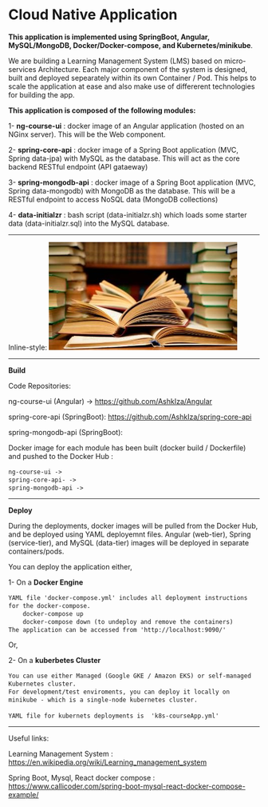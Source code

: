 # Cloud Native Application 
**This application is implemented using SpringBoot, Angular, MySQL/MongoDB, Docker/Docker-compose, and Kubernetes/minikube**.

We are building a Learning Management System (LMS) based on micro-services Architecture. Each major component of the system is designed, built and deployed sepearately within its own Container / Pod. This helps to scale the application at ease and also make use of differerent technologies for building the app.

**This application is composed of the following modules:**

1- **ng-course-ui** :  docker image of an Angular application (hosted on an NGinx server). This will be the Web component.

2- **spring-core-api** : docker image of a Spring Boot application (MVC, Spring data-jpa) with MySQL as the database.
    This will act as the core backend RESTful endpoint (API gataeway)
    
3- **spring-mongodb-api** : docker image of a Spring Boot application (MVC, Spring data-mongodb) with MongoDB as the database.
        This will be a RESTful endpoint to access NoSQL data (MongoDB collections)
    
4- **data-initialzr** : bash script (data-initialzr.sh) which loads some starter data (data-initialzr.sql) into the MySQL database.


-----------

Inline-style: 
![alt text](https://github.com/AshkIza/cloudNativeApp/blob/main/books_6.jpg "Logo Title Text 1")







  
------------------------------------------------------------------------------------------------------------------------------------

**Build**

   Code Repositories:
   
   ng-course-ui (Angular) ->
   https://github.com/AshkIza/Angular
   
   
   spring-core-api (SpringBoot):
   https://github.com/AshkIza/spring-core-api
   
   spring-mongodb-api (SpringBoot): 
   
   
   Docker image for each module has been built (docker build / Dockerfile) and pushed to the Docker Hub :
            
    ng-course-ui -> 
    spring-core-api- ->
    spring-mongodb-api ->
   
 ------------------------------------------------------------------------------------------------------------------------------------

**Deploy**

During the deployments, docker images will be pulled from the Docker Hub, and be deployed using YAML deployemnt files. 
Angular (web-tier), Spring (service-tier), and MySQL (data-tier) images will be deployed in separate containers/pods.

You can deploy the application either,

1- On a **Docker Engine**

    YAML file 'docker-compose.yml' includes all deployment instructions for the docker-compose.
        docker-compose up   
        docker-compose down (to undeploy and remove the containers)
    The application can be accessed from 'http://localhost:9090/'

Or,


2- On a **kuberbetes Cluster**

    You can use either Managed (Google GKE / Amazon EKS) or self-managed Kubernetes cluster.
    For development/test enviroments, you can deploy it locally on minikube - which is a single-node kubernetes cluster.
   
    YAML file for kubernets deployments is  'k8s-courseApp.yml'
   
   
 -----------------------------------------------------------------------------------------------------------------------------------
 Useful links:
 
 Learning Management System : https://en.wikipedia.org/wiki/Learning_management_system
 
 Spring Boot, Mysql, React docker compose : https://www.callicoder.com/spring-boot-mysql-react-docker-compose-example/

